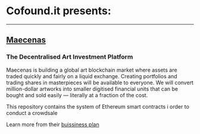 # Cofound.it presents:

---

## [Maecenas](https://cofound.it/en/projects/maecenas/) 

### The Decentralised Art Investment Platform

Maecenas is building a global art blockchain market where assets are traded quickly and fairly on a liquid exchange. Creating portfolios and trading shares in masterpieces will be available to everyone. We will convert million-dollar artworks into smaller digitised financial units that can be bought and sold easily — literally at a fraction of the cost.

This repository contains the system of Ethereum smart contracts i order to conduct a crowdsale

Learn more from their [buissiness plan](https://cofound.it/en/projects/maecenas/)

